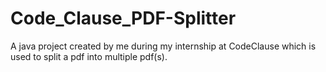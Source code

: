 # Code_Clause_PDF-Splitter
A java project created by me during my internship at CodeClause which is used  to split a pdf into multiple pdf(s).
